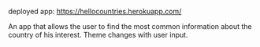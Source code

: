 deployed app: https://hellocountries.herokuapp.com/

An app that allows the user to find the most common information about
the country of his interest. Theme changes with user input.
